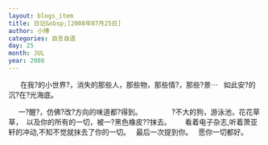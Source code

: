 ```yaml
---
layout: blogs_item
title: 日记&nbsp;[2008年07月25日]
author: 小傅
categories: 自言自语
day: 25
month: JUL
year: 2008
---
```




&nbsp;
&nbsp;
&nbsp;
在我?的小世界?，消失的那些人，那些物，那些情?，那些?景⋯
&nbsp;
如此安?的沉?在?光海底。
&nbsp;
&nbsp;

&nbsp;&nbsp;&nbsp;&nbsp;
一?醒?，仿佛?改?方向的味道都?得到。
&nbsp;&nbsp;&nbsp;&nbsp;&nbsp;&nbsp;&nbsp;&nbsp;&nbsp;&nbsp;&nbsp;&nbsp;&nbsp;
?不大的狗，游泳池，花花草草，
&nbsp;以及你的所有的一切，被一?黑色橡皮??抹去。
&nbsp;
&nbsp;
&nbsp;
看着电子杂志,听着萧亚轩的冲动,不知不觉就抹去了你的一切。
&nbsp;
最后一次提到你。
&nbsp;
愿你一切都好。


